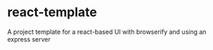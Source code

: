 # react-template
A project template for a react-based UI with browserify and using an express server

